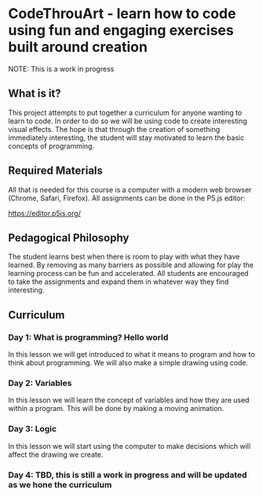 # CodeThrouArt - learn how to code using fun and engaging exercises built around creation

NOTE: This is a work in progress 

## What is it?

This project attempts to put together a curriculum for anyone wanting to learn to code. In order to do so we will be using code to create interesting visual effects. The hope is that through the creation of something immediately interesting, the student will stay motivated to learn the basic concepts of programming.

## Required Materials

All that is needed for this course is a computer with a modern web browser (Chrome, Safari, Firefox). All assignments can be done in the P5.js editor:

https://editor.p5js.org/ 

## Pedagogical Philosophy

The student learns best when there is room to play with what they have learned. By removing as many barriers as possible and allowing for play the learning process can be fun and accelerated. All students are encouraged to take the assignments and expand them in whatever way they find interesting.


## Curriculum

### Day 1: What is programming? Hello world

In this lesson we will get introduced to what it means to program and how to think about programming. We will also make a simple drawing using code.

### Day 2: Variables

In this lesson we will learn the concept of variables and how they are used within a program. This will be done by making a moving animation.

### Day 3: Logic

In this lesson we will start using the computer to make decisions which will affect the drawing we create.

### Day 4: TBD, this is still a work in progress and will be updated as we hone the curriculum

